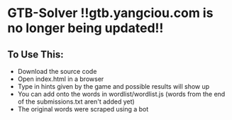 # GTB-Solver !!gtb.yangciou.com is no longer being updated!!
## To Use This:
- Download the source code
- Open index.html in a browser
- Type in hints given by the game and possible results will show up
- You can add onto the words in wordlist/wordlist.js (words from the end of the submissions.txt aren't added yet)
- The original words were scraped using a bot
